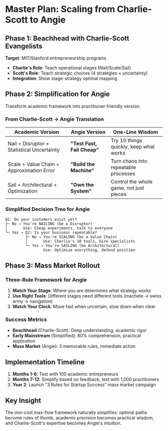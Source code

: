 
# Master Plan: Scaling from Charlie-Scott to Angie

## Phase 1: Beachhead with Charlie-Scott Evangelists

**Target**: MIT/Stanford entrepreneurship programs

- **Charlie's Role**: Teach operational stages (Nail/Scale/Sail)
- **Scott's Role**: Teach strategic choices (4 strategies × uncertainty)
- **Integration**: Show stage-strategy optimal mapping

## Phase 2: Simplification for Angie

Transform academic framework into practitioner-friendly version:

### From Charlie-Scott → Angie Translation

|**Academic Version**|**Angie Version**|**One-Line Wisdom**|
|---|---|---|
|Nail + Disruptor + Statistical Uncertainty|**"Test Fast, Fail Cheap"**|Try 10 things quickly, keep what works|
|Scale + Value Chain + Approximation Error|**"Build the Machine"**|Turn chaos into repeatable processes|
|Sail + Architectural + Optimization|**"Own the System"**|Control the whole game, not just pieces|

### Simplified Decision Tree for Angie

```
Q1: Do your customers exist yet?
├─ No → You're NAILING (be a Disruptor)
│       Use: Cheap experiments, talk to everyone
└─ Yes → Q2: Is your business repeatable?
         ├─ No → You're SCALING (be a Value Chain)
         │       Use: Charlie's 10 tools, hire specialists
         └─ Yes → You're SAILING (be Architectural)
                 Use: Optimize everything, defend position
```

## Phase 3: Mass Market Rollout

### Three-Rule Framework for Angie

1. **Match Your Stage**: Where you are determines what strategy works
2. **Use Right Tools**: Different stages need different tools (machete → swiss army → navigation)
3. **Watch Your Clock**: Move fast when uncertain, slow down when clear

### Success Metrics

- **Beachhead** (Charlie-Scott): Deep understanding, academic rigor
- **Early Mainstream** (Simplified): 80% comprehension, practical application
- **Mass Market** (Angie): 3 memorable rules, immediate action

## Implementation Timeline

1. **Months 1-6**: Test with 100 academic entrepreneurs
2. **Months 7-12**: Simplify based on feedback, test with 1,000 practitioners
3. **Year 2**: Launch "3 Rules for Startup Success" mass market campaign

## Key Insight

The min-cost max-flow framework naturally simplifies: optimal paths become rules of thumb, academic precision becomes practical wisdom, and Charlie-Scott's expertise becomes Angie's intuition.
